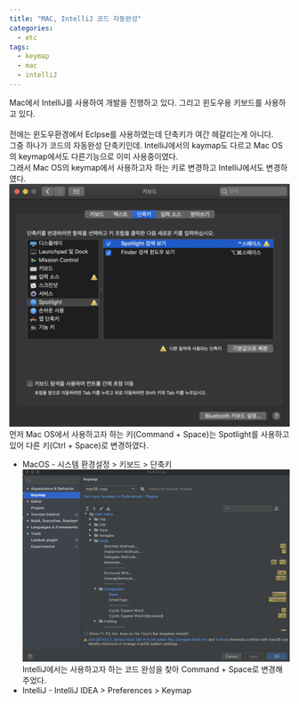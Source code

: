 ```yaml
---
title: "MAC, IntelliJ 코드 자동완성"
categories:
  - etc
tags:
  - keymap
  - mac
  - intelliJ
---
```

Mac에서 IntelliJ를 사용하여 개발을 진행하고 있다. 그리고 윈도우용 키보드를 사용하고 있다.
<br /><br />
전에는 윈도우환경에서 Eclpse를 사용하였는데 단축키가 여간 헤갈리는게 아니다.
<br />
그중 하나가 코드의 자동완성 단축키인데. IntelliJ에서의 kaymap도 다르고 Mac OS의 keymap에서도 다른기능으로 이미 사용중이였다.
<br />
그래서 Mac OS의 keymap에서 사용하고자 하는 키로 변경하고 IntelliJ에서도 변경하였다.
<br />
<img src="/assets/images/etc/20200225_keymap1.png" /><br />
먼저 Mac OS에서 사용하고자 하는 키(Command + Space)는 Spotlight를 사용하고 있어 다른 키(Ctrl + Space)로 변경하였다.<br />
* MacOS - 시스템 환경설정 > 키보드 > 단축키<br />
<img src="/assets/images/etc/20200225_keymap2.png" /><br />
IntelliJ에서는 사용하고자 하는 코드 완성을 찾아 Command + Space로 변경해주었다.<br />
* IntelliJ - IntelliJ IDEA > Preferences > Keymap